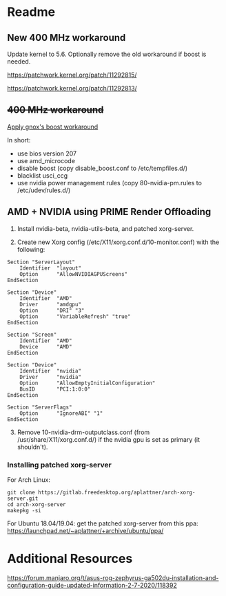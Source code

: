 # Readme

## New 400 MHz workaround
Update kernel to 5.6. Optionally remove the old workaround if boost is needed.

https://patchwork.kernel.org/patch/11292815/

https://patchwork.kernel.org/patch/11292813/

## ~~400 MHz workaround~~
[Apply gnox's boost workaround](https://bbs.archlinux.org/viewtopic.php?pid=1858966#p1858966)

In short:
* use bios version 207
* use amd_microcode
* disable boost (copy disable_boost.conf to /etc/tempfiles.d/)
* blacklist usci_ccg
* use nvidia power management rules (copy 80-nvidia-pm.rules to /etc/udev/rules.d/)

## AMD + NVIDIA using PRIME Render Offloading
1. Install nvidia-beta, nvidia-utils-beta, and patched xorg-server.

2. Create new Xorg config (/etc/X11/xorg.conf.d/10-monitor.conf) with the following:
```
Section "ServerLayout"
	Identifier	"layout"
	Option		"AllowNVIDIAGPUScreens"
EndSection

Section "Device"
	Identifier	"AMD"
	Driver		"amdgpu"
	Option		"DRI" "3"
	Option		"VariableRefresh" "true"
EndSection

Section "Screen"
	Identifier	"AMD"
	Device		"AMD"
EndSection

Section "Device"
	Identifier	"nvidia"
	Driver		"nvidia"
	Option		"AllowEmptyInitialConfiguration"
	BusID		"PCI:1:0:0"
EndSection

Section	"ServerFlags"
	Option		"IgnoreABI" "1"
EndSection
```

3. Remove 10-nvidia-drm-outputclass.conf (from /usr/share/X11/xorg.conf.d/) if the nvidia gpu is set as primary (it shouldn't).

### Installing patched xorg-server
For Arch Linux:
```
git clone https://gitlab.freedesktop.org/aplattner/arch-xorg-server.git
cd arch-xorg-server
makepkg -si
```

For Ubuntu 18.04/19.04: get the patched xorg-server from this ppa:
https://launchpad.net/~aplattner/+archive/ubuntu/ppa/

# Additional Resources
https://forum.manjaro.org/t/asus-rog-zephyrus-ga502du-installation-and-configuration-guide-updated-information-2-7-2020/118392

